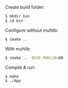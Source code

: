 
Create build folder:
```sh
$ mkdir bin
$ cd bin
```

Configure without muhlib:
```sh
$ cmake ..
```
With muhlib:
```sh
$ cmake .. -DUSE_MUHLIB=ON
```

Compile & run:
```sh
$ make
$ ./App
```

